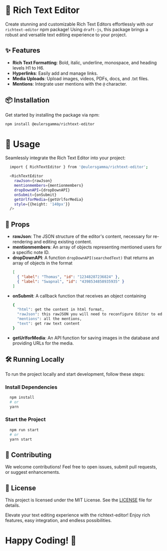 # 🌟 Rich Text Editor

Create stunning and customizable Rich Text Editors effortlessly with our `richtext-editor` npm package! Using `draft-js`, this package brings a robust and versatile text editing experience to your project.

## ✨ Features

- **Rich Text Formatting**: Bold, italic, underline, monospace, and heading levels H1 to H6.
- **Hyperlinks**: Easily add and manage links.
- **Media Uploads**: Upload images, videos, PDFs, docs, and .txt files.
- **Mentions**: Integrate user mentions with the `@` character.

## 📦 Installation

Get started by installing the package via npm:

```bash
npm install @eulersgamma/richtext-editor

```

# 🚀 Usage

Seamlessly integrate the Rich Text Editor into your project:

```bash
  import { RichTextEditor } from '@eulersgamma/richtext-editor';

  <RichTextEditor
    rawJson={rawJson}
    mentionmembers={mentionmembers}
    dropDownAPI={dropDownAPI}
    onSubmit={onSubmit}
    getUrlforMedia={getUrlforMedia}
    style={{height: '140px'}}
  />
```

## 🔧 Props

- **rawJson**: The JSON structure of the editor's content, necessary for re-rendering and editing existing content.
- **mentionmembers**: An array of objects representing mentioned users for a specific note ID.
- **dropDownAPI**: A function `dropDownAPI(searchedText)` that returns an array of objects in the format 
  ```json
  [
    { "label": "Thomas", "id": "12348287236824" },
    { "label": "Swapnal", "id": "4398534858935935" }
  ]
  ```
- **onSubmit**: A callback function that receives an object containing
  ```bash
  {
    "html": get the content in html format,
    "rawJson": this rawJSON you will need to reconfigure Editor to edit pre-existing content,
    "mentions": all the mentions,
    "text": get raw text content
  }
  ```
- **getUrlforMedia**: An API function for saving images in the database and providing URLs for the media.

## 🛠️ Running Locally

To run the project locally and start development, follow these steps:

### Install Dependencies

```bash
  npm install
  # or
  yarn
```
### Start the Project

```bash
  npm run start
  # or
  yarn start
```
## 🤝 Contributing
We welcome contributions! Feel free to open issues, submit pull requests, or suggest enhancements.

## 📄 License
This project is licensed under the MIT License. See the [LICENSE](https://github.com/swapnalshahil/richtext-editor/blob/main/LICENSE) file for details.

Elevate your text editing experience with the richtext-editor! Enjoy rich features, easy integration, and endless possibilities.

# Happy Coding! 🎉